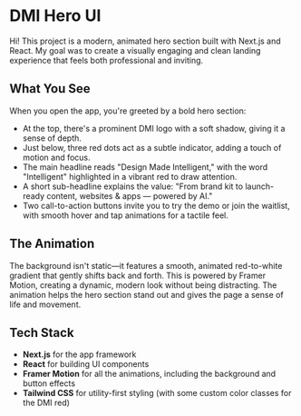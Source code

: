# DMI Hero UI

Hi! This project is a modern, animated hero section built with Next.js and React. My goal was to create a visually engaging and clean landing experience that feels both professional and inviting.

## What You See

When you open the app, you're greeted by a bold hero section:
- At the top, there's a prominent DMI logo with a soft shadow, giving it a sense of depth.
- Just below, three red dots act as a subtle indicator, adding a touch of motion and focus.
- The main headline reads "Design Made Intelligent," with the word "Intelligent" highlighted in a vibrant red to draw attention.
- A short sub-headline explains the value: "From brand kit to launch-ready content, websites & apps — powered by AI."
- Two call-to-action buttons invite you to try the demo or join the waitlist, with smooth hover and tap animations for a tactile feel.

## The Animation

The background isn't static—it features a smooth, animated red-to-white gradient that gently shifts back and forth. This is powered by Framer Motion, creating a dynamic, modern look without being distracting. The animation helps the hero section stand out and gives the page a sense of life and movement.

##  Tech Stack

- **Next.js** for the app framework
- **React** for building UI components
- **Framer Motion** for all the animations, including the background and button effects
- **Tailwind CSS** for utility-first styling (with some custom color classes for the DMI red)

